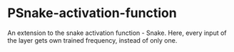# PSnake-activation-function
An extension to the snake activation function - Snake. Here, every input of the layer gets own trained frequency, instead of only one.

